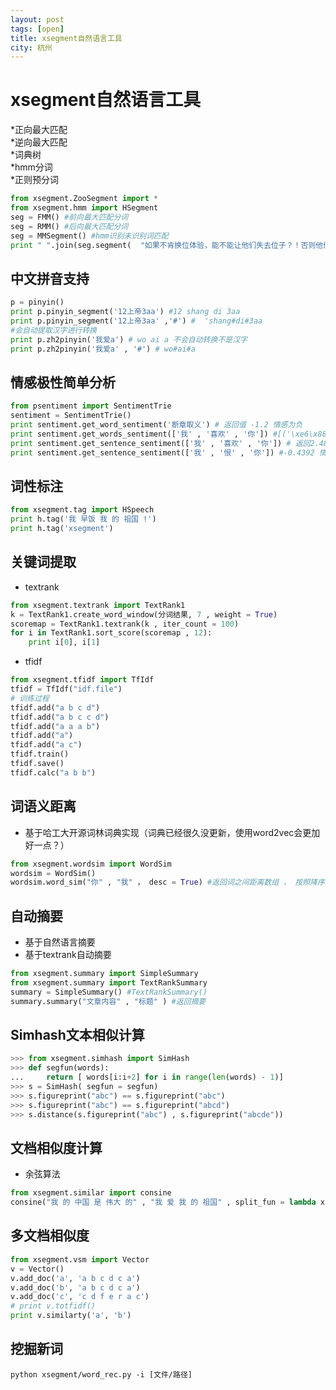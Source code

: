 ```yaml
---
layout: post
tags: [open]
title: xsegment自然语言工具	
city: 杭州 
---
```



xsegment自然语言工具
=========


*正向最大匹配  
*逆向最大匹配  
*词典树  
*hmm分词  
*正则预分词  
```python
from xsegment.ZooSegment import * 
from xsegment.hmm import HSegment 
seg = FMM() #前向最大匹配分词 
seg = RMM() #后向最大匹配分词
seg = MMSegment() #hmm识别未识别词匹配
print " ".join(seg.segment(  "如果不肯换位体验，能不能让他们失去位子？！否则他们永远不会懂得权力来自人民。 //@人 民日报:【想听真话摸实情，不如换位体验】网友建议：请民航部门领导以普通乘客身份  ，体验飞机晚点的烦恼…...感同身受，换位思考，还有哪些地方需要领导去体验？欢迎补充〜")  )  #如果 不肯 换位 体验 ， 能不能 让 他们 失去 位子 ？！ 否则 他们 永远 不会 懂得 权力 来自 人民 。 //@人民日报 :【 想 听 真话 摸 实情 ， 不如 换位 体验 】 网友 建议 ： 请 民航 部门 领导 以 普通 乘客 身份 ， 体验 飞机 晚点 的 烦恼 …... 感同身受 ， 换位 思考 ， 还有 哪些地方 需要 领导 去 体验 ？ 欢迎 补充 〜
```


中文拼音支持
---------------------
```python
p = pinyin()  
print p.pinyin_segment('12上帝3aa') #12 shang di 3aa 
print p.pinyin_segment('12上帝3aa' ,'#') #  'shang#di#3aa  
#会自动提取汉字进行转换  
print p.zh2pinyin('我爱a') # wo ai a 不会自动转换不是汉字  
print p.zh2pinyin('我爱a' , '#') # wo#ai#a

```
情感极性简单分析
---------------------
```python
from psentiment import SentimentTrie
sentiment = SentimentTrie()
print sentiment.get_word_sentiment('断章取义') # 返回值 -1.2 情感为负
print sentiment.get_words_sentiment(['我' , '喜欢' , '你']) #[('\xe6\x88\x91', 1.7499999999999998), ('\xe5\x96\x9c\xe6\xac\xa2', 1.4310722100656499), ('\xe4\xbd\xa0', -0.7)] 返回每个词的极值
print sentiment.get_sentence_sentiment(['我' , '喜欢' , '你']) # 返回2.48107221007 情感为积极
print sentiment.get_sentence_sentiment(['我' , '恨' , '你']) #-0.4392 情感为消极
```
词性标注
----------------------
```python
from xsegment.tag import HSpeech  
print h.tag('我 早饭 我 的 祖国 !')  
print h.tag('xsegment')   
```
关键词提取
-----------
* textrank  

```python
from xsegment.textrank import TextRank1
k = TextRank1.create_word_window(分词结果, 7 , weight = True)
scoremap = TextRank1.textrank(k , iter_count = 100)
for i in TextRank1.sort_score(scoremap , 12):
    print i[0], i[1]
```

* tfidf
```python
from xsegment.tfidf import TfIdf
tfidf = TfIdf("idf.file")
# 训练过程
tfidf.add("a b c d")
tfidf.add("a b c c d")
tfidf.add("a a a b")
tfidf.add("a")
tfidf.add("a c")
tfidf.train()
tfidf.save()
tfidf.calc("a b b")
```
		

词语义距离
--------------
+ 基于哈工大开源词林词典实现（词典已经很久没更新，使用word2vec会更加好一点？）

```python
from xsegment.wordsim import WordSim
wordsim = WordSim()
wordsim.word_sim("你" , "我" ， desc = True) #返回词之间距离数组 ， 按照降序排列 ， 升序 desc = False
```
自动摘要
-------------
+ 基于自然语言摘要
+ 基于textrank自动摘要

```python
from xsegment.summary import SimpleSummary
from xsegment.summary import TextRankSummary
summary = SimpleSummary() #TextRankSummary()
summary.summary("文章内容" , "标题" ) #返回摘要
```
Simhash文本相似计算
------------

```python
>>> from xsegment.simhash import SimHash
>>> def segfun(words):
...     return [ words[i:i+2] for i in range(len(words) - 1)]
>>> s = SimHash( segfun = segfun)
>>> s.figureprint("abc") == s.figureprint("abc")
>>> s.figureprint("abc") == s.figureprint("abcd")
>>> s.distance(s.figureprint("abc") , s.figureprint("abcde"))
```

文档相似度计算
----------------
+ 余弦算法
```python
from xsegment.similar import consine
consine("我 的 中国 是 伟大 的" , "我 爱 我 的 祖国" , split_fun = lambda x: x.split())
```

多文档相似度
------------


```python
from xsegment.vsm import Vector
v = Vector()
v.add_doc('a', 'a b c d c a')
v.add_doc('b', 'a b c d c a')
v.add_doc('c', 'c d f e r a c')
# print v.totfidf()
print v.similarty('a', 'b')
```

挖掘新词  	
--------------
```shell
python xsegment/word_rec.py -i [文件/路径] 
```
